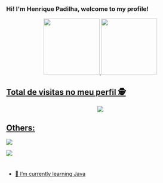 ### Hi! I'm Henrique Padilha, welcome to my profile!

<div align="center">
  <a href="https://github.com/hcpadilha">
  <img height="150em" src="https://github-readme-stats.vercel.app/api?username=hcpadilha&show_icons=true&theme=dracula&include_all_commits=true&count_private=true"/>
  <img height="150em" src="https://github-readme-stats.vercel.app/api/top-langs/?username=hcpadilha&layout=compact&langs_count=7&theme=dracula"/>
</div>
  <p align="center"> 

 ## Total de visitas no meu perfil :detective: <br>
 <p align="center"> 
   <img alingn="center" src="https://profile-counter.glitch.me/hcpadilha/count.svg" /> <!-- https://github.com/teteusAraujo -->
 </p>

</p>

  ## Others:


![](https://github.com/GabrielMendesdc/GabrielMendesdc/blob/output/github-contribution-grid-snake.svg)

![](https://komarev.com/ghpvc/?username=GabrielMendesdc)

#  
<!--  
<div>
  ![Snake animation](https://github.com/fabianomoreira/fabianomoreira/blob/output/github-contribution-grid-snake.svg)
</div>
-->
  

- 🌱 I’m currently learning Java
<!--
- 👯 I’m looking to collaborate on ...
- 🤔 I’m looking for help with ...
- 💬 Ask me about ...
- 📫 How to reach me: ...
- 😄 Pronouns: ...
- ⚡ Fun fact: ...
-->
